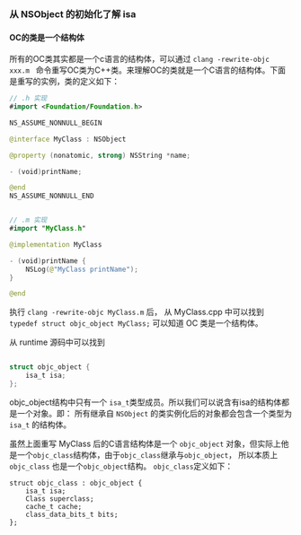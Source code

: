 ###  从 NSObject 的初始化了解 isa



####  OC的类是一个结构体

所有的OC类其实都是一个c语言的结构体，可以通过 `clang -rewrite-objc xxx.m ` 命令重写OC类为C++类。来理解OC的类就是一个C语言的结构体。下面是重写的实例，类的定义如下：



```swift
// .h 实现
#import <Foundation/Foundation.h>

NS_ASSUME_NONNULL_BEGIN

@interface MyClass : NSObject

@property (nonatomic, strong) NSString *name;

- (void)printName;

@end
NS_ASSUME_NONNULL_END


// .m 实现
#import "MyClass.h"

@implementation MyClass

- (void)printName {
    NSLog(@"MyClass printName");
}

@end
```

执行 `clang -rewrite-objc MyClass.m` 后， 从 MyClass.cpp 中可以找到 `typedef struct objc_object MyClass;` 可以知道 OC 类是一个结构体。 

从 runtime 源码中可以找到 

```swift

struct objc_object {
    isa_t isa;
};
```

objc_object结构中只有一个 `isa_t`类型成员。所以我们可以说含有isa的结构体都是一个对象。即： 所有继承自 `NSObject` 的类实例化后的对象都会包含一个类型为 `isa_t` 的结构体。

虽然上面重写 MyClass 后的C语言结构体是一个 `objc_object` 对象，但实际上他是一个`objc_class`结构体，由于`objc_class`继承与`objc_object`， 所以本质上`objc_class` 也是一个`objc_object`结构。
`objc_class`定义如下：

```swfit
struct objc_class : objc_object {
    isa_t isa;
    Class superclass;
    cache_t cache;
    class_data_bits_t bits;
};
```



